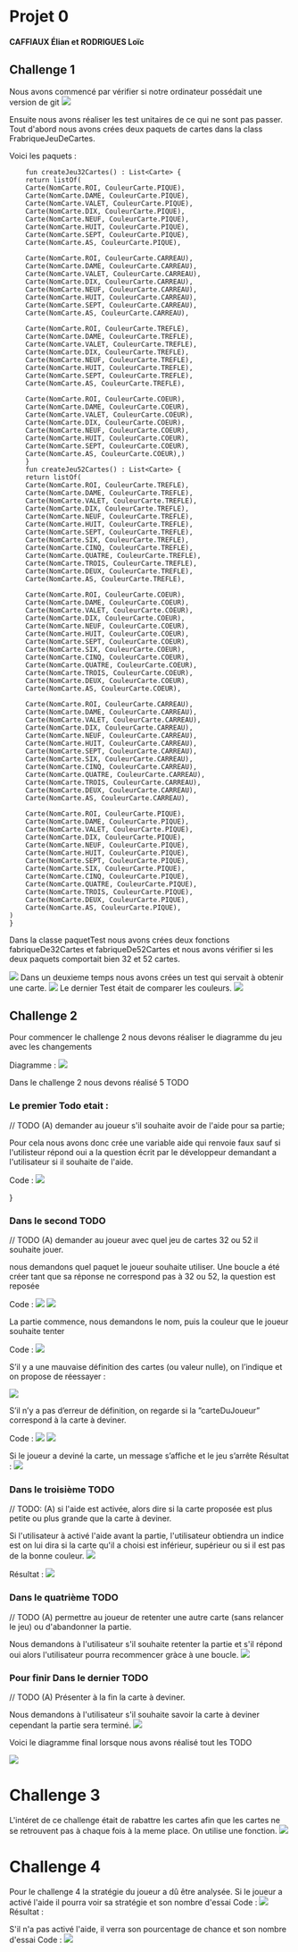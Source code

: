 # Projet 0
#### CAFFIAUX Élian et RODRIGUES Loïc


## Challenge 1
Nous avons commencé par vérifier si notre ordinateur possédait une version de git
![](img\git.PNG)

Ensuite nous avons réaliser les test unitaires de ce qui ne sont pas passer.
Tout d'abord nous avons crées deux paquets de cartes dans la class FrabriqueJeuDeCartes.

Voici les paquets :

        fun createJeu32Cartes() : List<Carte> {
        return listOf(
        Carte(NomCarte.ROI, CouleurCarte.PIQUE),
        Carte(NomCarte.DAME, CouleurCarte.PIQUE),
        Carte(NomCarte.VALET, CouleurCarte.PIQUE),
        Carte(NomCarte.DIX, CouleurCarte.PIQUE),
        Carte(NomCarte.NEUF, CouleurCarte.PIQUE),
        Carte(NomCarte.HUIT, CouleurCarte.PIQUE),
        Carte(NomCarte.SEPT, CouleurCarte.PIQUE),
        Carte(NomCarte.AS, CouleurCarte.PIQUE),
    
        Carte(NomCarte.ROI, CouleurCarte.CARREAU),
        Carte(NomCarte.DAME, CouleurCarte.CARREAU),
        Carte(NomCarte.VALET, CouleurCarte.CARREAU),
        Carte(NomCarte.DIX, CouleurCarte.CARREAU),
        Carte(NomCarte.NEUF, CouleurCarte.CARREAU),
        Carte(NomCarte.HUIT, CouleurCarte.CARREAU),
        Carte(NomCarte.SEPT, CouleurCarte.CARREAU),
        Carte(NomCarte.AS, CouleurCarte.CARREAU),

        Carte(NomCarte.ROI, CouleurCarte.TREFLE),
        Carte(NomCarte.DAME, CouleurCarte.TREFLE),
        Carte(NomCarte.VALET, CouleurCarte.TREFLE),
        Carte(NomCarte.DIX, CouleurCarte.TREFLE),
        Carte(NomCarte.NEUF, CouleurCarte.TREFLE),
        Carte(NomCarte.HUIT, CouleurCarte.TREFLE),
        Carte(NomCarte.SEPT, CouleurCarte.TREFLE),
        Carte(NomCarte.AS, CouleurCarte.TREFLE),

        Carte(NomCarte.ROI, CouleurCarte.COEUR),
        Carte(NomCarte.DAME, CouleurCarte.COEUR),
        Carte(NomCarte.VALET, CouleurCarte.COEUR),
        Carte(NomCarte.DIX, CouleurCarte.COEUR),
        Carte(NomCarte.NEUF, CouleurCarte.COEUR),
        Carte(NomCarte.HUIT, CouleurCarte.COEUR),
        Carte(NomCarte.SEPT, CouleurCarte.COEUR),
        Carte(NomCarte.AS, CouleurCarte.COEUR),)
        }
        fun createJeu52Cartes() : List<Carte> {
        return listOf(
        Carte(NomCarte.ROI, CouleurCarte.TREFLE),
        Carte(NomCarte.DAME, CouleurCarte.TREFLE),
        Carte(NomCarte.VALET, CouleurCarte.TREFLE),
        Carte(NomCarte.DIX, CouleurCarte.TREFLE),
        Carte(NomCarte.NEUF, CouleurCarte.TREFLE),
        Carte(NomCarte.HUIT, CouleurCarte.TREFLE),
        Carte(NomCarte.SEPT, CouleurCarte.TREFLE),
        Carte(NomCarte.SIX, CouleurCarte.TREFLE),
        Carte(NomCarte.CINQ, CouleurCarte.TREFLE),
        Carte(NomCarte.QUATRE, CouleurCarte.TREFLE),
        Carte(NomCarte.TROIS, CouleurCarte.TREFLE),
        Carte(NomCarte.DEUX, CouleurCarte.TREFLE),
        Carte(NomCarte.AS, CouleurCarte.TREFLE),

        Carte(NomCarte.ROI, CouleurCarte.COEUR),
        Carte(NomCarte.DAME, CouleurCarte.COEUR),
        Carte(NomCarte.VALET, CouleurCarte.COEUR),
        Carte(NomCarte.DIX, CouleurCarte.COEUR),
        Carte(NomCarte.NEUF, CouleurCarte.COEUR),
        Carte(NomCarte.HUIT, CouleurCarte.COEUR),
        Carte(NomCarte.SEPT, CouleurCarte.COEUR),
        Carte(NomCarte.SIX, CouleurCarte.COEUR),
        Carte(NomCarte.CINQ, CouleurCarte.COEUR),
        Carte(NomCarte.QUATRE, CouleurCarte.COEUR),
        Carte(NomCarte.TROIS, CouleurCarte.COEUR),
        Carte(NomCarte.DEUX, CouleurCarte.COEUR),
        Carte(NomCarte.AS, CouleurCarte.COEUR),

        Carte(NomCarte.ROI, CouleurCarte.CARREAU),
        Carte(NomCarte.DAME, CouleurCarte.CARREAU),
        Carte(NomCarte.VALET, CouleurCarte.CARREAU),
        Carte(NomCarte.DIX, CouleurCarte.CARREAU),
        Carte(NomCarte.NEUF, CouleurCarte.CARREAU),
        Carte(NomCarte.HUIT, CouleurCarte.CARREAU),
        Carte(NomCarte.SEPT, CouleurCarte.CARREAU),
        Carte(NomCarte.SIX, CouleurCarte.CARREAU),
        Carte(NomCarte.CINQ, CouleurCarte.CARREAU),
        Carte(NomCarte.QUATRE, CouleurCarte.CARREAU),
        Carte(NomCarte.TROIS, CouleurCarte.CARREAU),
        Carte(NomCarte.DEUX, CouleurCarte.CARREAU),
        Carte(NomCarte.AS, CouleurCarte.CARREAU),

        Carte(NomCarte.ROI, CouleurCarte.PIQUE),
        Carte(NomCarte.DAME, CouleurCarte.PIQUE),
        Carte(NomCarte.VALET, CouleurCarte.PIQUE),
        Carte(NomCarte.DIX, CouleurCarte.PIQUE),
        Carte(NomCarte.NEUF, CouleurCarte.PIQUE),
        Carte(NomCarte.HUIT, CouleurCarte.PIQUE),
        Carte(NomCarte.SEPT, CouleurCarte.PIQUE),
        Carte(NomCarte.SIX, CouleurCarte.PIQUE),
        Carte(NomCarte.CINQ, CouleurCarte.PIQUE),
        Carte(NomCarte.QUATRE, CouleurCarte.PIQUE),
        Carte(NomCarte.TROIS, CouleurCarte.PIQUE),
        Carte(NomCarte.DEUX, CouleurCarte.PIQUE),
        Carte(NomCarte.AS, CouleurCarte.PIQUE),
    )
    }
Dans la classe paquetTest nous avons crées deux fonctions fabriqueDe32Cartes et fabriqueDe52Cartes et nous avons vérifier si les deux paquets comportait bien 32 et 52 cartes.

![](img\testUnit.PNG)
Dans un deuxieme temps nous avons crées un test qui servait à obtenir une carte.
![](img\getcartes.PNG)
Le dernier Test était de comparer les couleurs.
![](img\memess.PNG)
## Challenge 2
Pour commencer le challenge 2 nous devons réaliser le diagramme du jeu avec les changements

Diagramme : ![](img\diagrammeBase.png)

Dans le challenge 2 nous devons réalisé 5 TODO
### Le premier Todo etait :
// TODO (A) demander au joueur s'il souhaite avoir de l'aide pour sa partie;

Pour cela nous avons donc crée
une variable aide qui renvoie faux sauf si l'utilisteur répond oui a la question écrit par le développeur demandant a l'utilisateur si il souhaite de l'aide.

Code : ![](img\aide.JPG)

}

### Dans le second TODO
// TODO (A) demander au joueur avec quel jeu de cartes 32 ou 52 il souhaite jouer.

nous demandons quel paquet le joueur souhaite utiliser. Une boucle a été créer tant que sa réponse ne correspond pas à 32 ou 52, la question est reposée

Code : ![](img\demanderCombien.JPG)
![](img\redemanderCombien.JPG)



La partie commence, nous demandons le nom, puis la couleur que le joueur souhaite tenter

Code : ![](img\partieCommence.JPG)

S’il y a une mauvaise définition des cartes (ou valeur nulle), on l’indique et on propose de réessayer  :

![](img\mauvaiseDef.JPG)


S’il n’y a pas d’erreur de définition, on regarde si la ”carteDuJoueur” correspond à la carte à deviner.

Code : ![](img\bonneCarte.JPG)
![](img\carteProposee.JPG)


Si le joueur a deviné la carte, un message s’affiche et le jeu s’arrête
Résultat :  ![](img\carteTrouvee.JPG)

### Dans le troisième TODO
// TODO: (A) si l'aide est activée, alors dire si la carte proposée est plus petite ou plus grande que la carte à deviner.

Si l'utilisateur à activé l'aide avant la partie, l'utilisateur obtiendra un indice est on lui dira si la carte qu'il a choisi est inférieur, supérieur ou si il est pas de la bonne couleur.
![](img\aideoui.PNG)

Résultat :  ![](img\carteNonTrouvee.JPG)
### Dans le quatrième TODO
// TODO (A) permettre au joueur de retenter une autre carte (sans relancer le jeu) ou d'abandonner la partie.

Nous demandons à l'utilisateur s'il souhaite retenter la partie et s'il répond oui alors l'utilisateur pourra recommencer gràce à une boucle.
![](img\donnelacarte.JPG)

### Pour finir Dans le dernier TODO
// TODO (A) Présenter à la fin la carte à deviner.

Nous demandons à l'utilisateur s'il souhaite savoir la carte à deviner cependant la partie sera terminé.
![](img\donnelacarte.JPG)

Voici le diagramme final lorsque nous avons réalisé tout les TODO

![](img\diagramme.JPG)

# Challenge 3
L'intéret de ce challenge était de rabattre les cartes afin que les cartes ne se retrouvent pas à chaque fois à la meme place.
On utilise une fonction.
![](img\rabat.PNG)
# Challenge 4
Pour le challenge 4 la stratégie du joueur a dû être analysée.
Si le joueur a activé l'aide il pourra voir sa stratégie et son nombre d'essai
Code : ![](img/strategie.PNG)
Résultat :

S'il n'a pas activé l'aide, il verra son pourcentage de chance et son nombre d'essai
Code : ![](img/chanceEssai.jpg)